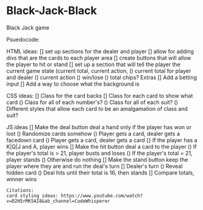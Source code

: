 # Black-Jack-Black
Black Jack game

Psuedocode:

HTML ideas:
    [] set up sections for the dealer and player
    [] allow for adding divs that are the cards to each player area
    [] create buttons that will allow the player to hit or stand
    [] set up a section that will tell the player the current game state (current total, current action,
        () current total for player and dealer
        () current action
        () win/lose
        () total chips?
    Extras
        [] Add a betting input
        [] Add a way to choose what the background is

CSS ideas:
    [] Class for the card backs
    [] Class for each card to show what card
        () Class for all of each number's?
        () Class for all of each suit?
        () Different styles that allow each card to be an amalgamation of class and suit?

JS ideas
    [] Make the deal button deal a hand only if the player has won or lost
        () Randomize cards somehow
        () Player gets a card, dealer gets a facedown card
        () Player gets a card, dealer gets a card
            {} If the player has a K|Q|J and A, player wins
    [] Make the hit button deal a card to the player
        () If the player's total is > 21, player busts and loses
        () If the player's total = 21, player stands
        () Otherwise do nothing
    [] Make the stand button keep the player where they are and run the deal's turn
    [] Dealer's turn
        () Reveal hidden card
        () Deal hits until their total is 16, then stands
    [] Compare totals, winner wins


    Citations:
    card styling ideas: https://www.youtube.com/watch?v=D2H5rMK5AI8&ab_channel=CodeWhisperer